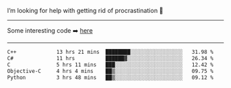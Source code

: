 I’m looking for help with getting rid of procrastination 🤔

-----

Some interesting code :arrow_right: [here](https://github.com/zhen8838/playground)

-----

<!--START_SECTION:waka-->

```txt
C++             13 hrs 21 mins  ████████░░░░░░░░░░░░░░░░░   31.98 %
C#              11 hrs          ██████▓░░░░░░░░░░░░░░░░░░   26.34 %
C               5 hrs 11 mins   ███░░░░░░░░░░░░░░░░░░░░░░   12.42 %
Objective-C     4 hrs 4 mins    ██▒░░░░░░░░░░░░░░░░░░░░░░   09.75 %
Python          3 hrs 48 mins   ██▒░░░░░░░░░░░░░░░░░░░░░░   09.12 %
```

<!--END_SECTION:waka-->

<!--
**zhen8838/zhen8838** is a ✨ _special_ ✨ repository because its `README.md` (this file) appears on your GitHub profile.

Here are some ideas to get you started:

- 🔭 I’m currently working on ...
- 🌱 I’m currently learning ...
- 👯 I’m looking to collaborate on ...
 ...
- 💬 Ask me about ...
- 📫 How to reach me: ...
- 😄 Pronouns: ...
- ⚡ Fun fact: ...
-->
